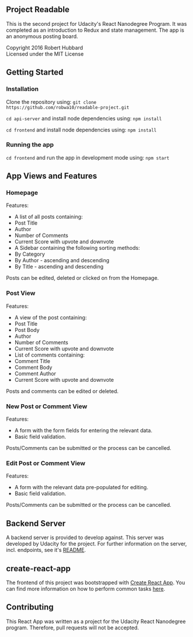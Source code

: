 ## Project Readable

This is the second project for Udacity's React Nanodegree Program. It was completed as an introduction to Redux and state management. The app is an anonymous posting board.

Copyright 2016 Robert Hubbard  
Licensed under the MIT License


## Getting Started
### Installation

Clone the repository using:
`git clone https://github.com/robwa10/readable-project.git`

`cd api-server` and install node dependencies using:
`npm install`

`cd frontend` and install node dependencies using:
`npm install`

### Running the app
`cd frontend` and run the app in development mode using:
`npm start`


## App Views and Features

### Homepage
Features:
* A list of all posts containing:
 * Post Title
 * Author
 * Number of Comments
 * Current Score with upvote and downvote
* A Sidebar containing the following sorting methods:
 * By Category
 * By Author - ascending and descending
 * By Title - ascending and descending

Posts can be edited, deleted or clicked on from the Homepage.

### Post View
Features:
* A view of the post containing:
 * Post Title
 * Post Body
 * Author
 * Number of Comments
 * Current Score with upvote and downvote
* List of comments containing:
 * Comment Title
 * Comment Body
 * Comment Author
 * Current Score with upvote and downvote

Posts and comments can be edited or deleted.

### New Post or Comment View
Features:
* A form with the form fields for entering the relevant data.
* Basic field validation.

Posts/Comments can be submitted or the process can be cancelled.

### Edit Post or Comment View
Features:
* A form with the relevant data pre-populated for editing.
* Basic field validation.

Posts/Comments can be submitted or the process can be cancelled.

## Backend Server

A backend server is provided to develop against. This server was developed by Udacity for the project. For further information on the server, incl. endpoints, see it's [README](https://github.com/robwa10/readable-project/blob/master/api-server/README.md).


## create-react-app

The frontend of this project was bootstrapped with [Create React App](https://github.com/facebookincubator/create-react-app). You can find more information on how to perform common tasks [here](https://github.com/facebookincubator/create-react-app/blob/master/packages/react-scripts/template/README.md).

## Contributing
This React App was written as a project for the Udacity React Nanodegree program. Therefore, pull requests will not be accepted.
